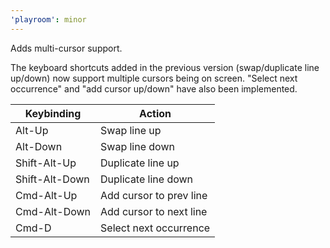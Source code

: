 ```yaml
---
'playroom': minor
---
```


Adds multi-cursor support.

The keyboard shortcuts added in the previous version (swap/duplicate line up/down) now support multiple cursors being on screen.
"Select next occurrence" and "add cursor up/down" have also been implemented.

| Keybinding     | Action                  |
| -------------- | ----------------------- |
| Alt-Up         | Swap line up            |
| Alt-Down       | Swap line down          |
| Shift-Alt-Up   | Duplicate line up       |
| Shift-Alt-Down | Duplicate line down     |
| Cmd-Alt-Up     | Add cursor to prev line |
| Cmd-Alt-Down   | Add cursor to next line |
| Cmd-D          | Select next occurrence  |
